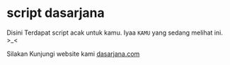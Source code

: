 # script dasarjana
Disini Terdapat script acak untuk kamu. Iyaa `KAMU` yang sedang melihat ini. >\_<

Silakan Kunjungi website kami [dasarjana.com](https://dasarjana.com)